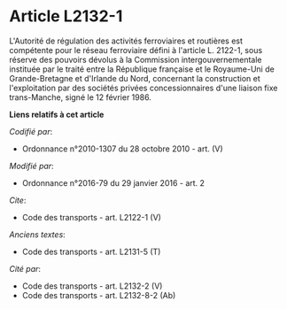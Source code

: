 # Article L2132-1

L'Autorité de régulation des activités ferroviaires et routières est compétente pour le réseau ferroviaire défini à l'article
L. 2122-1, sous réserve des pouvoirs dévolus à la Commission intergouvernementale instituée par le traité entre la République
française et le Royaume-Uni de Grande-Bretagne et d'Irlande du Nord, concernant la construction et l'exploitation par des
sociétés privées concessionnaires d'une liaison fixe trans-Manche, signé le 12 février 1986.

**Liens relatifs à cet article**

_Codifié par_:

  - Ordonnance n°2010-1307 du 28 octobre 2010 - art. (V)

_Modifié par_:

  - Ordonnance n°2016-79 du 29 janvier 2016 - art. 2

_Cite_:

  - Code des transports - art. L2122-1 (V)

_Anciens textes_:

  - Code des transports - art. L2131-5 (T)

_Cité par_:

  - Code des transports - art. L2132-2 (V)
  - Code des transports - art. L2132-8-2 (Ab)
